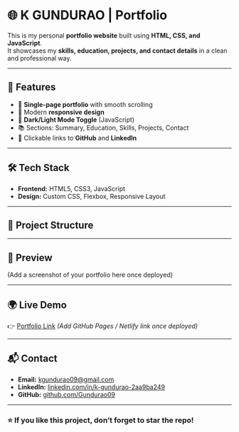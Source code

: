 # 🌐 K GUNDURAO | Portfolio

This is my personal **portfolio website** built using **HTML, CSS, and JavaScript**.  
It showcases my **skills, education, projects, and contact details** in a clean and professional way.  

---

## 🚀 Features
- 📄 **Single-page portfolio** with smooth scrolling  
- 🎨 Modern **responsive design**  
- 🌙 **Dark/Light Mode Toggle** (JavaScript)  
- 📚 Sections: Summary, Education, Skills, Projects, Contact  
- 🔗 Clickable links to **GitHub** and **LinkedIn**  

---

## 🛠️ Tech Stack
- **Frontend:** HTML5, CSS3, JavaScript  
- **Design:** Custom CSS, Flexbox, Responsive Layout  

---

## 📂 Project Structure

---

## 📸 Preview
(Add a screenshot of your portfolio here once deployed)

---

## 🌍 Live Demo
👉 [Portfolio Link](#) *(Add GitHub Pages / Netlify link once deployed)*  

---

## 📬 Contact
- **Email:** [kgundurao09@gmail.com](mailto:kgundurao09@gmail.com)  
- **LinkedIn:** [linkedin.com/in/k-gundurao-2aa9ba249](https://www.linkedin.com/in/k-gundurao-2aa9ba249)  
- **GitHub:** [github.com/Gundurao09](https://github.com/Gundurao09)  

---

### ⭐ If you like this project, don’t forget to **star the repo**!
